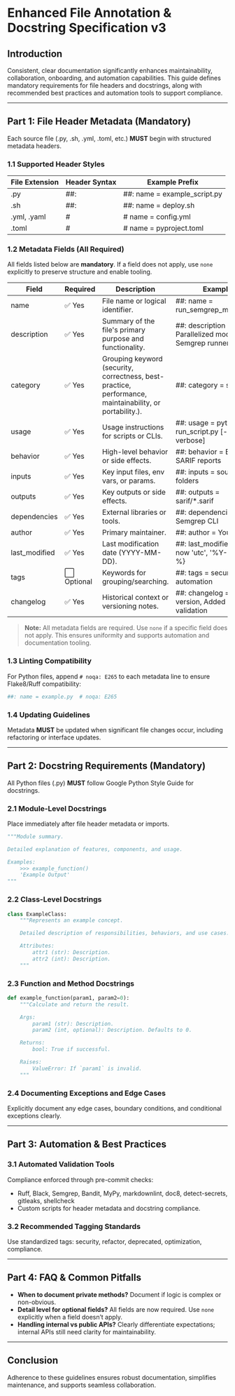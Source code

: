 # Enhanced File Annotation & Docstring Specification v3

## Introduction

Consistent, clear documentation significantly enhances maintainability, collaboration,
onboarding, and automation capabilities. This guide defines mandatory requirements for
file headers and docstrings, along with recommended best practices and automation tools
to support compliance.

---

## Part 1: File Header Metadata (Mandatory)

Each source file (.py, .sh, .yml, .toml, etc.) **MUST** begin with structured metadata headers.

### 1.1 Supported Header Styles

| File Extension | Header Syntax | Example Prefix |
|----------------|---------------|----------------|
| .py            | ##:           | ##: name = example_script.py |
| .sh            | ##:           | ##: name = deploy.sh |
| .yml, .yaml    | #             | # name = config.yml |
| .toml          | #             | # name = pyproject.toml |

### 1.2 Metadata Fields (All Required)

All fields listed below are **mandatory**. If a field does not apply, use `none`
explicitly to preserve structure and enable tooling.

| Field          | Required | Description                                              | Example                                               |
|----------------|----------|----------------------------------------------------------|-------------------------------------------------------|
| name           | ✅ Yes   | File name or logical identifier.                         | ##: name = run_semgrep_modular.py                     |
| description    | ✅ Yes   | Summary of the file's primary purpose and functionality. | ##: description = Parallelized modular Semgrep runner |
| category       | ✅ Yes   | Grouping keyword (security, correctness, best-practice, performance, maintainability, or portability.).   | ##: category = security                               |
| usage          | ✅ Yes   | Usage instructions for scripts or CLIs.                  | ##: usage = python run_script.py [--verbose]          |
| behavior       | ✅ Yes   | High-level behavior or side effects.                     | ##: behavior = Emits SARIF reports                    |
| inputs         | ✅ Yes   | Key input files, env vars, or params.                    | ##: inputs = source code folders                      |
| outputs        | ✅ Yes   | Key outputs or side effects.                             | ##: outputs = sarif/*.sarif                           |
| dependencies   | ✅ Yes   | External libraries or tools.                             | ##: dependencies = Semgrep CLI                        |
| author         | ✅ Yes   | Primary maintainer.                                      | ##: author = Your Name                                |
| last_modified  | ✅ Yes   | Last modification date (YYYY-MM-DD).                     | ##: last_modified = {% now 'utc', '%Y-%m-%d' %}       |
| tags           | ⬜ Optional   | Keywords for grouping/searching.                         | ##: tags = security, automation                       |
| changelog      | ✅ Yes   | Historical context or versioning notes.                  | ##: changelog = Initial version, Added new validation |

> **Note:** All metadata fields are required. Use `none` if a specific field does not apply.
> This ensures uniformity and supports automation and documentation tooling.

### 1.3 Linting Compatibility

For Python files, append `# noqa: E265` to each metadata line to ensure Flake8/Ruff compatibility:

```python
##: name = example.py  # noqa: E265
```

### 1.4 Updating Guidelines

Metadata **MUST** be updated when significant file changes occur, including refactoring or interface updates.

---

## Part 2: Docstring Requirements (Mandatory)

All Python files (.py) **MUST** follow Google Python Style Guide for docstrings.

### 2.1 Module-Level Docstrings

Place immediately after file header metadata or imports.

```python
"""Module summary.

Detailed explanation of features, components, and usage.

Examples:
    >>> example_function()
    'Example Output'
"""
```

### 2.2 Class-Level Docstrings

```python
class ExampleClass:
    """Represents an example concept.

    Detailed description of responsibilities, behaviors, and use cases.

    Attributes:
        attr1 (str): Description.
        attr2 (int): Description.
    """
```

### 2.3 Function and Method Docstrings

```python
def example_function(param1, param2=0):
    """Calculate and return the result.

    Args:
        param1 (str): Description.
        param2 (int, optional): Description. Defaults to 0.

    Returns:
        bool: True if successful.

    Raises:
        ValueError: If `param1` is invalid.
    """
```

### 2.4 Documenting Exceptions and Edge Cases

Explicitly document any edge cases, boundary conditions, and conditional exceptions clearly.

---

## Part 3: Automation & Best Practices

### 3.1 Automated Validation Tools

Compliance enforced through pre-commit checks:

- Ruff, Black, Semgrep, Bandit, MyPy, markdownlint, doc8, detect-secrets, gitleaks, shellcheck
- Custom scripts for header metadata and docstring compliance.

### 3.2 Recommended Tagging Standards

Use standardized tags: security, refactor, deprecated, optimization, compliance.

---

## Part 4: FAQ & Common Pitfalls

- **When to document private methods?** Document if logic is complex or non-obvious.
- **Detail level for optional fields?** All fields are now required. Use `none` explicitly when a field doesn’t apply.
- **Handling internal vs public APIs?** Clearly differentiate expectations; internal APIs still need clarity for maintainability.

---

## Conclusion

Adherence to these guidelines ensures robust documentation, simplifies maintenance, and supports seamless collaboration.
